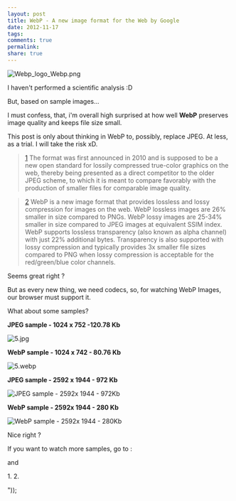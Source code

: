 ```yaml
---
layout: post
title: WebP - A new image format for the Web by Google
date: 2012-11-17
tags: 
comments: true
permalink:
share: true
---
```


![Webp_logo_Webp.png][1]


I haven't performed a scientific analysis :D

But, based on sample images...

I must confess, that, i'm overall high surprised at how well **WebP** preserves image quality and keeps file size small.

This post is only about thinking in WebP to, possibly, replace JPEG. At less, as a trial. I will take the risk xD.




> [1] The format was first announced in 2010 and is supposed to be a new open standard for lossily compressed true-color graphics on the web, thereby being presented as a direct competitor to the older JPEG scheme, to which it is meant to compare favorably with the production of smaller files for comparable image quality.




> [2] WebP is a new image format that provides lossless and lossy compression for images on the web. WebP lossless images are 26% smaller in size compared to PNGs. WebP lossy images are 25-34% smaller in size compared to JPEG images at equivalent SSIM index. WebP supports lossless transparency (also known as alpha channel) with just 22% additional bytes. Transparency is also supported with lossy compression and typically provides 3x smaller file sizes compared to PNG when lossy compression is acceptable for the red/green/blue color channels.

Seems great right ?

But as every new thing, we need codecs, so, for watching WebP Images, our browser must support it.

What about some samples?

**JPEG sample - 1024 x 752 -120.78 Kb**



![5.jpg][2]

**WebP sample - 1024 x 742 - 80.76 Kb**



![5.webp][3]


**JPEG sample - 2592 x 1944 - 972 Kb**


![JPEG sample - 2592x 1944 - 972Kb][4]




**WebP sample - 2592x 1944 - 280 Kb**


![WebP sample - 2592x 1944 - 280Kb][5]
























Nice right ?

If you want to watch more samples, go to :


and


1\. 
2\. 






"));

[1]: http://upload.wikimedia.org/wikipedia/commons/5/57/Webp_logo_Webp.png
[2]: http://www.gstatic.com/webp/gallery/5.jpg
[3]: http://www.gstatic.com/webp/gallery/5.webp
[4]: http://3.bp.blogspot.com/-5kmzptCRep8/UKbIvJZkKUI/AAAAAAAAr9k/hcmbivoWkAI/s640/Sample%20Jpeg%20Image.jpeg "JPEG sample - 2592x 1944 - 972Kb"
[5]: http://1.bp.blogspot.com/-pqNDGj94eUE/UKbJkkfLKYI/AAAAAAAAr9w/RERwEB-g2FQ/s640/Sample%20WebP%20Image.webp "WebP sample - 2592x 1944 - 280Kb"

